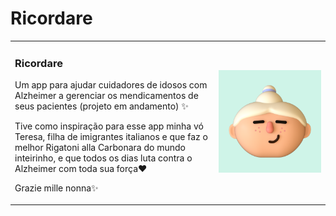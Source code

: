 # Ricordare
<div>
<table border="0">
  <tr>
    <td>
    <h3> Ricordare</h3>
<p>Um app para ajudar cuidadores de idosos com Alzheimer a gerenciar os mendicamentos de seus pacientes (projeto em andamento) ✨</p> 
<p>Tive como inspiração para esse app minha vó Teresa, filha de imigrantes italianos e que faz o melhor Rigatoni alla Carbonara do mundo inteirinho, e que todos os dias luta contra o Alzheimer com toda sua força❤️</p>
<p>Grazie mille nonna✨</p>
    </td>
    <td>
    <img src="vovo.png">
    </td>
  </tr>
</table>
